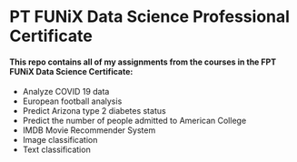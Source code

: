 <h1>PT FUNiX Data Science Professional Certificate</h1>
<h4>This repo contains all of my assignments from the courses in the FPT FUNiX Data Science Certificate:</h4>
<ul>
  <li>Analyze COVID 19 data</li>
  <li>European football analysis</li>
  <li>Predict Arizona type 2 diabetes status</li>
  <li>Predict the number of people admitted to American College</li>
  <li>IMDB Movie Recommender System</li>
  <li>Image classification</li>
  <li>Text classification</li>
</ul>
